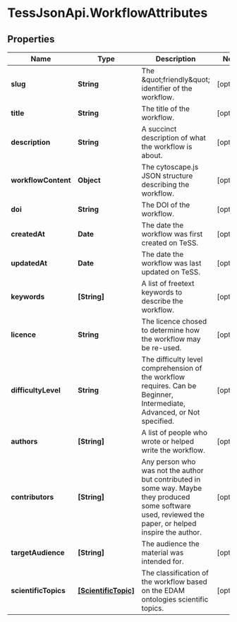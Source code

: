 # TessJsonApi.WorkflowAttributes

## Properties
Name | Type | Description | Notes
------------ | ------------- | ------------- | -------------
**slug** | **String** | The \&quot;friendly\&quot; identifier of the workflow. | [optional] 
**title** | **String** | The title of the workflow. | [optional] 
**description** | **String** | A succinct description of what the workflow is about. | [optional] 
**workflowContent** | **Object** | The cytoscape.js JSON structure describing the workflow. | [optional] 
**doi** | **String** | The DOI of the workflow. | [optional] 
**createdAt** | **Date** | The date the workflow was first created on TeSS. | [optional] 
**updatedAt** | **Date** | The date the workflow was last updated on TeSS. | [optional] 
**keywords** | **[String]** | A list of freetext keywords to describe the workflow. | [optional] 
**licence** | **String** | The licence chosed to determine how the workflow may be re-used. | [optional] 
**difficultyLevel** | **String** | The difficulty level comprehension of the workflow requires. Can be Beginner, Intermediate, Advanced, or Not specified. | [optional] 
**authors** | **[String]** | A list of people who wrote or helped write the workflow. | [optional] 
**contributors** | **[String]** | Any person who was not the author but contributed in some way. Maybe they produced some software used, reviewed the paper, or helped inspire the author. | [optional] 
**targetAudience** | **[String]** | The audience the material was intended for. | [optional] 
**scientificTopics** | [**[ScientificTopic]**](ScientificTopic.md) | The classification of the workflow based on the EDAM ontologies scientific topics. | [optional] 


